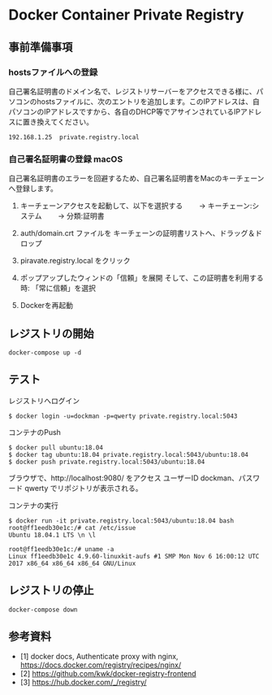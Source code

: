 # Docker Container Private Registry

## 事前準備事項


### hostsファイルへの登録

自己署名証明書のドメイン名で、レジストリサーバーをアクセスできる様に、パソコンのhostsファイルに、次のエントリを追加します。このIPアドレスは、自パソコンのIPアドレスですから、各自のDHCP等でアサインされているIPアドレスに置き換えてください。

~~~
192.168.1.25  private.registry.local
~~~


###  自己署名証明書の登録 macOS

自己署名証明書のエラーを回避するため、自己署名証明書をMacのキーチェーンへ登録します。


1. キーチェーンアクセスを起動して、以下を選択する
　　-> キーチェーン:システム
　　-> 分類:証明書

2. auth/domain.crt ファイルを キーチェーンの証明書リストへ、ドラッグ＆ドロップ

3. piravate.registry.local をクリック

4. ポップアップしたウィンドの「信頼」を展開
   そして、この証明書を利用する時: 「常に信頼」を選択

5. Dockerを再起動




## レジストリの開始

~~~
docker-compose up -d
~~~


## テスト

レジストリへログイン

~~~
$ docker login -u=dockman -p=qwerty private.registry.local:5043
~~~


コンテナのPush

~~~
$ docker pull ubuntu:18.04
$ docker tag ubuntu:18.04 private.registry.local:5043/ubuntu:18.04
$ docker push private.registry.local:5043/ubuntu:18.04
~~~


ブラウザで、http://localhost:9080/ をアクセス
ユーザーID dockman、パスワード qwerty でリポジトリが表示される。



コンテナの実行

~~~
$ docker run -it private.registry.local:5043/ubuntu:18.04 bash
root@ff1eedb30e1c:/# cat /etc/issue
Ubuntu 18.04.1 LTS \n \l

root@ff1eedb30e1c:/# uname -a
Linux ff1eedb30e1c 4.9.60-linuxkit-aufs #1 SMP Mon Nov 6 16:00:12 UTC 2017 x86_64 x86_64 x86_64 GNU/Linux
~~~



## レジストリの停止

~~~
docker-compose down
~~~



## 参考資料
* [1] docker docs, Authenticate proxy with nginx, https://docs.docker.com/registry/recipes/nginx/
* [2] https://github.com/kwk/docker-registry-frontend
* [3] https://hub.docker.com/_/registry/

